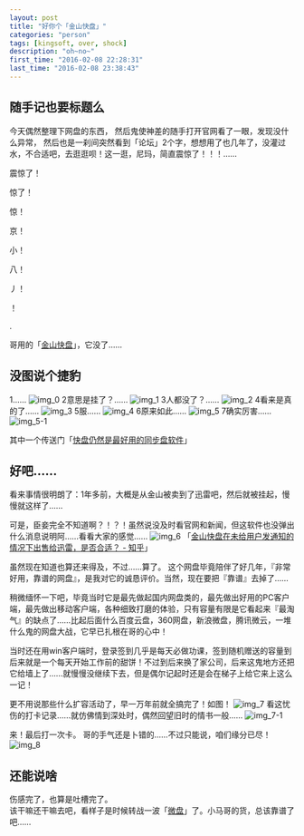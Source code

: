 ```yaml
---
layout: post
title: "好你个「金山快盘」"
categories: "person"
tags: [kingsoft, over, shock]
description: "oh~no~"
first_time: "2016-02-08 22:28:31"
last_time: "2016-02-08 23:38:43"
---
```


## 随手记也要标题么

今天偶然整理下网盘的东西，
然后鬼使神差的随手打开官网看了一眼，发现没什么异常，
然后也是一刹间突然看到「论坛」2个字，想想用了也几年了，没灌过水，不合适吧，去逛逛呗！这一逛，尼玛，简直震惊了！！！……

震惊了！

惊了！

惊！

京！

小！

八！

丿！

！

.

哥用的「[金山快盘][link_1]」，它没了……

## 没图说个捷豹

1……
![img_0][]
2意思是挂了？……
![img_1][]
3人都没了？……
![img_2][]
4看来是真的了……
![img_3][]
5服……
![img_4][]
6原来如此……
![img_5][]
7确实厉害……
![img_5-1][]

其中一个传送门「[快盘仍然是最好用的同步盘软件][link_2]」

## 好吧……

看来事情很明朗了：1年多前，大概是从金山被卖到了迅雷吧，然后就被挂起，慢慢就这样了……

可是，臣妾完全不知道啊？！？！虽然说没及时看官网和新闻，但这软件也没弹出什么消息说明阿……看看大家的感觉……
![img_6][]
「[金山快盘在未给用户发通知的情况下出售给迅雷，是否合适？ - 知乎][link_3]」

虽然现在知道也算还来得及，不过……算了。
这个网盘毕竟陪伴了好几年，『非常好用，靠谱的网盘』，是我对它的诚恳评价。当然，现在要把『靠谱』去掉了……

稍微缅怀一下吧，毕竟当时它是最先做起国内网盘类的，最先做出好用的PC客户端，最先做出移动客户端，各种细致打磨的体验，只有容量有限是它看起来『最淘气』的缺点了……比起后面什么百度云盘，360网盘，新浪微盘，腾讯微云，一堆什么鬼的网盘大战，它早已扎根在哥的心中！

当时还在用win客户端时，登录签到几乎是每天必做功课，签到随机赠送的容量到后来就是一个每天开始工作前的甜饼！不过到后来换了家公司，后来这鬼地方还把它给墙上了……就慢慢没继续下去，但是偶尔记起时还是会在梯子上给它来上这么一记！

更不用说那些什么扩容活动了，早一万年前就全搞完了！如图！
![img_7][]
看这忧伤的打卡记录……就仿佛情到深处时，偶然回望旧时的情书一般……
![img_7-1][]

来！最后打一次卡。
哥的手气还是卜错的……不过只能说，咱们缘分已尽！
![img_8][]

## 还能说啥

伤感完了，也算是吐槽完了。  
该干嘛还干嘛去吧，看样子是时候转战一波「[微盘][link_4]」了。小马哥的货，总该靠谱了吧……


[link_1]: http://www.kuaipan.cn
[link_2]: http://bbs.kuaipan.cn/thread-126157-1-1.html
[link_3]: https://www.zhihu.com/question/27862379
[link_4]: http://www.weiyun.com

[img_0]:{{site.img_url}}/{{page.url|remove:".html"}}/kuaipan0.png
[img_1]:{{site.img_url}}/{{page.url|remove:".html"}}/kuaipan1.png
[img_2]:{{site.img_url}}/{{page.url|remove:".html"}}/kuaipan2.png
[img_3]:{{site.img_url}}/{{page.url|remove:".html"}}/kuaipan3.png
[img_4]:{{site.img_url}}/{{page.url|remove:".html"}}/kuaipan4.png
[img_5]:{{site.img_url}}/{{page.url|remove:".html"}}/kuaipan5.png
[img_5-1]:{{site.img_url}}/{{page.url|remove:".html"}}/kuaipan5-1.png
[img_6]:{{site.img_url}}/{{page.url|remove:".html"}}/kuaipan6.png
[img_7]:{{site.img_url}}/{{page.url|remove:".html"}}/kuaipan7.png
[img_7-1]:{{site.img_url}}/{{page.url|remove:".html"}}/kuaipan7-1.png
[img_8]:{{site.img_url}}/{{page.url|remove:".html"}}/kuaipan8.png